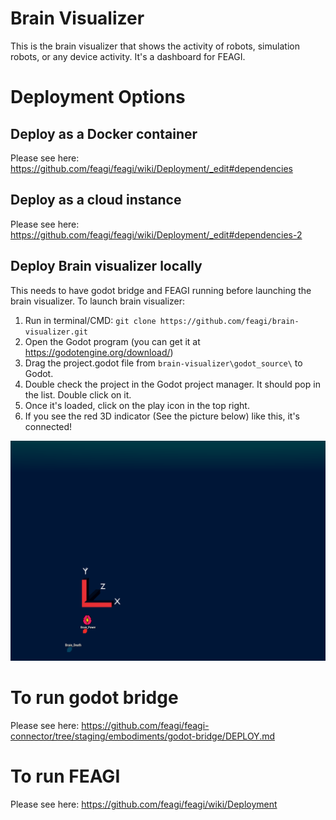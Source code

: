 # Brain Visualizer
This is the brain visualizer that shows the activity of robots, simulation robots, or any device activity. It's a dashboard for FEAGI.

# Deployment Options
## Deploy as a Docker container
Please see here: https://github.com/feagi/feagi/wiki/Deployment/_edit#dependencies

## Deploy as a cloud instance
Please see here: https://github.com/feagi/feagi/wiki/Deployment/_edit#dependencies-2

## Deploy Brain visualizer locally
This needs to have godot bridge and FEAGI running before launching the brain visualizer. To launch brain visualizer:
1) Run in terminal/CMD: `git clone https://github.com/feagi/brain-visualizer.git`
2) Open the Godot program (you can get it at https://godotengine.org/download/)
3) Drag the project.godot file from `brain-visualizer\godot_source\` to Godot.
4) Double check the project in the Godot project manager. It should pop in the list. Double click on it.
5) Once it's loaded, click on the play icon in the top right.
6) If you see the red 3D indicator (See the picture below) like this, it's connected!

![brain_visualizer_loaded.png](_static/brain_visualizer_loaded.png)


# To run godot bridge
Please see here: https://github.com/feagi/feagi-connector/tree/staging/embodiments/godot-bridge/DEPLOY.md

# To run FEAGI 
Please see here: https://github.com/feagi/feagi/wiki/Deployment

